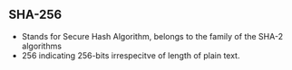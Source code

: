 ## SHA-256

- Stands for Secure Hash Algorithm, belongs to the family of the SHA-2 algorithms
- 256 indicating 256-bits irrespecitve of length of plain text.
